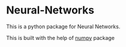 # Neural-Networks
This is a python package for Neural Networks.

This is built with the help of [numpy](https://github.com/numpy/numpy) package
